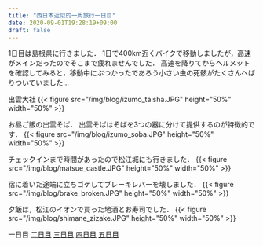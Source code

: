 ```yaml
---
title: "西日本近似的一周旅行一日目"
date: 2020-09-01T19:28:19+09:00
draft: false
---
```


1日目は島根県に行きました．
1日で400km近くバイクで移動しましたが，高速がメインだったのでそこまで疲れませんでした．
高速を降りてからヘルメットを確認してみると，移動中にぶつかったであろう小さい虫の死骸がたくさんへばりついていました...

出雲大社
{{< figure src="/img/blog/izumo_taisha.JPG" height="50%" width="50%" >}}

お昼ご飯の出雲そば．
出雲そばはそばを3つの器に分けて提供するのが特徴的です．
{{< figure src="/img/blog/izumo_soba.JPG" height="50%" width="50%" >}}

チェックインまで時間があったので松江城にも行きました．
{{< figure src="/img/blog/matsue_castle.JPG" height="50%" width="50%" >}}

宿に着いた途端に立ちゴケしてブレーキレバーを壊しました．
{{< figure src="/img/blog/brake_broken.JPG" height="50%" width="50%" >}}

夕飯は，松江のイオンで買った地酒とお寿司でした．
{{< figure src="/img/blog/shimane_zizake.JPG" height="50%" width="50%" >}}

一日目
[二日目](../tour_day2/)
[三日目](../tour_day3/)
[四日目](../tour_day4/)
[五日目](../tour_day5/)
